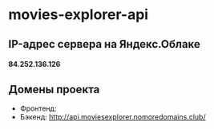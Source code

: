 # movies-explorer-api

## IP-адрес сервера на Яндекс.Облаке
####  84.252.136.126

## Домены проекта
- Фронтенд: 
- Бэкенд:  http://api.moviesexplorer.nomoredomains.club/
